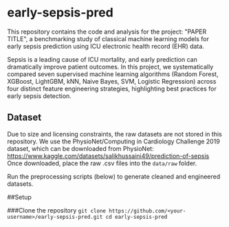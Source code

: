 # early-sepsis-pred
This repository contains the code and analysis for the project:
"PAPER TITLE", a benchmarking study of classical machine learning models for early sepsis prediction using ICU electronic health record (EHR) data.

Sepsis is a leading cause of ICU mortality, and early prediction can dramatically improve patient outcomes. In this project, we systematically compared seven supervised machine learning algorithms (Random Forest, XGBoost, LightGBM, kNN, Naive Bayes, SVM, Logistic Regression) across four distinct feature engineering strategies, highlighting best practices for early sepsis detection.

## Dataset
Due to size and licensing constraints, the raw datasets are not stored in this repository. We use the PhysioNet/Computing in Cardiology Challenge 2019 dataset, which can be downloaded from PhysioNet: https://www.kaggle.com/datasets/salikhussaini49/prediction-of-sepsis
Once downloaded, place the raw .csv files into the `data/raw` folder.

Run the preprocessing scripts (below) to generate cleaned and engineered datasets.

##Setup

###Clone the repository
`git clone https://github.com/<your-username>/early-sepsis-pred.git
cd early-sepsis-pred`
